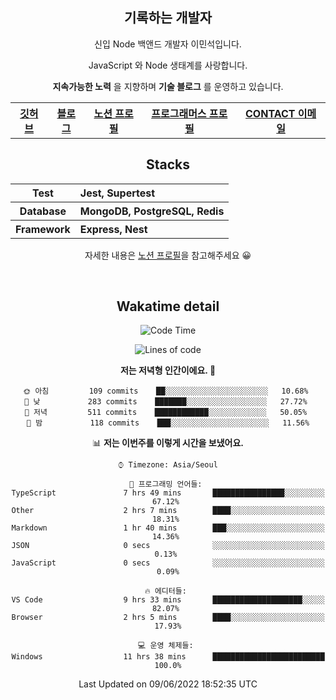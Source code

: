 <h2 font-size="20px" align="center"> 기록하는 개발자 </h2>

<div align="center">
  
  <p>신입 Node 백앤드 개발자 이민석입니다.</p>
  <p>JavaScript 와 Node 생태계를 사랑합니다.</p>
  <p><strong>지속가능한 노력</strong> 을 지향하며 <strong>기술 블로그</strong> 를 운영하고 있습니다.</p>
  
  <p></p>
  <table>
    <tr>
      <th>
          <a href="https://github.com/unchaptered"> 깃허브 </a>
      </th>
      <th>
          <a href="https://velog.io/@unchapterd"> 블로그 </a>
      </th>
      <th>
          <a href="https://www.notion.so/9cf275a5af0441529ba7ba43f0d51f40"> 노션 프로필 </a>
      </th>
      <th>
          <a href="https://programmers.co.kr/pr/workstation19961002_3722"> 프로그래머스 프로필 </a>
      </th>
      <th>
          <a href="workstation19961002@gamil.com"> CONTACT 이메일 </a>
      </th>
    </tr>
  </table>
 

<h2 font-size="20px" align="center"> Stacks </h2>

<div align="center">
  <table font-weight="100">
    <tr>
      <th>Test</th>
      <th align="left">Jest, Supertest</th>
    </tr>
    <tr>
      <th>Database</th>
      <th align="left">MongoDB, PostgreSQL, Redis</th>
    </tr>
    <tr>
      <th>Framework</th>
      <th align="left">Express, Nest</th>
    </tr>
  </table>
  
  <footer> 자세한 내용은 <a href="https://band-queen-769.notion.site/9cf275a5af0441529ba7ba43f0d51f40">노션 프로필</a>을 참고해주세요 😀 </footer>
  
</div>
  
&nbsp;

<h2 font-size="20px" align="center"> Wakatime detail </h2>

<div align="center">

<!--START_SECTION:waka-->
![Code Time](http://img.shields.io/badge/Code%20Time-0%20secs-blue)

![Lines of code](https://img.shields.io/badge/%EC%A0%80%EB%8A%94%20%EC%97%AC%ED%83%9C%EA%B9%8C%EC%A7%80%20-862%20Thousand%20%EC%A4%84%EC%9D%98%20%EC%BD%94%EB%93%9C%EB%A5%BC%20%EC%9E%91%EC%84%B1%ED%96%88%EC%96%B4%EC%9A%94.-blue)

**저는 저녁형 인간이에요. 🦉** 

```text
🌞 아침         109 commits    ██░░░░░░░░░░░░░░░░░░░░░░░   10.68% 
🌆 낮　         283 commits    ███████░░░░░░░░░░░░░░░░░░   27.72% 
🌃 저녁         511 commits    ████████████░░░░░░░░░░░░░   50.05% 
🌙 밤　         118 commits    ███░░░░░░░░░░░░░░░░░░░░░░   11.56%

```


📊 **저는 이번주를 이렇게 시간을 보냈어요.** 

```text
⌚︎ Timezone: Asia/Seoul

💬 프로그래밍 언어들: 
TypeScript               7 hrs 49 mins       ████████████████░░░░░░░░░   67.12% 
Other                    2 hrs 7 mins        ████░░░░░░░░░░░░░░░░░░░░░   18.31% 
Markdown                 1 hr 40 mins        ███░░░░░░░░░░░░░░░░░░░░░░   14.36% 
JSON                     0 secs              ░░░░░░░░░░░░░░░░░░░░░░░░░   0.13% 
JavaScript               0 secs              ░░░░░░░░░░░░░░░░░░░░░░░░░   0.09%

🔥 에디터들: 
VS Code                  9 hrs 33 mins       ████████████████████░░░░░   82.07% 
Browser                  2 hrs 5 mins        ████░░░░░░░░░░░░░░░░░░░░░   17.93%

💻 운영 체제들: 
Windows                  11 hrs 38 mins      █████████████████████████   100.0%

```


 Last Updated on 09/06/2022 18:52:35 UTC
<!--END_SECTION:waka-->
  
</div>

